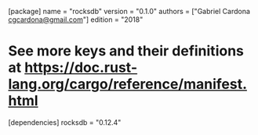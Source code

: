 [package]
name = "rocksdb"
version = "0.1.0"
authors = ["Gabriel Cardona <cgcardona@gmail.com>"]
edition = "2018"

# See more keys and their definitions at https://doc.rust-lang.org/cargo/reference/manifest.html

[dependencies]
rocksdb = "0.12.4"
